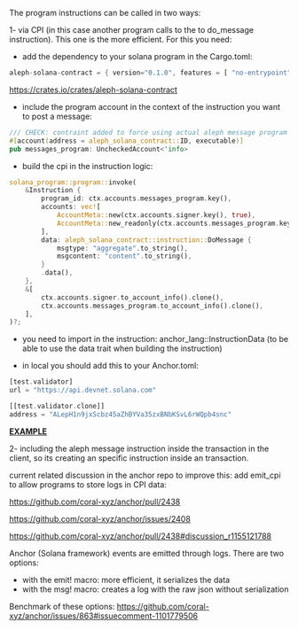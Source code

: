 The program instructions can be called in two ways:

1- via CPI (in this case another program calls to the to do_message instruction). This one is the more efficient. For this you need:

- add the dependency to your solana program in the Cargo.toml: 
```rust
aleph-solana-contract = { version="0.1.0", features = [ "no-entrypoint" ] }
```
https://crates.io/crates/aleph-solana-contract

- include the program account in the context of the instruction you want to post a message:
```rust
/// CHECK: contraint added to force using actual aleph message program
#[account(address = aleph_solana_contract::ID, executable)]
pub messages_program: UncheckedAccount<'info>
```

- build the cpi in the instruction logic:
```rust
solana_program::program::invoke(
    &Instruction {
        program_id: ctx.accounts.messages_program.key(),
        accounts: vec![
            AccountMeta::new(ctx.accounts.signer.key(), true), 
            AccountMeta::new_readonly(ctx.accounts.messages_program.key(), false)
        ],
        data: aleph_solana_contract::instruction::DoMessage {
            msgtype: "aggregate".to_string(),
            msgcontent: "content".to_string(),
        }
        .data(),
    },
    &[
        ctx.accounts.signer.to_account_info().clone(),
        ctx.accounts.messages_program.to_account_info().clone(),
    ],
)?;
```
- you need to import in the instruction: anchor_lang::InstructionData (to be able to use the data trait when building the instruction)

- in local you should add this to your Anchor.toml:
```rust
[test.validator]
url = "https://api.devnet.solana.com"

[[test.validator.clone]]
address = "ALepH1n9jxScbz45aZhBYVa35zxBNbKSvL6rWQpb4snc"
```

[**EXAMPLE**](https://github.com/aleph-im/aleph-solana-contract/cpi-example)

2- including the aleph message instruction inside the transaction in the client, so its creating an specific instruction inside an transaction.

current related discussion in the anchor repo to improve this: add emit_cpi to allow programs to store logs in CPI data:

https://github.com/coral-xyz/anchor/pull/2438

https://github.com/coral-xyz/anchor/issues/2408

https://github.com/coral-xyz/anchor/pull/2438#discussion_r1155121788

Anchor (Solana framework) events are emitted through logs. There are two options:

- with the emit! macro: more efficient, it serializes the data
- with the msg! macro: creates a log with the raw json without serialization

Benchmark of these options: https://github.com/coral-xyz/anchor/issues/863#issuecomment-1101779506